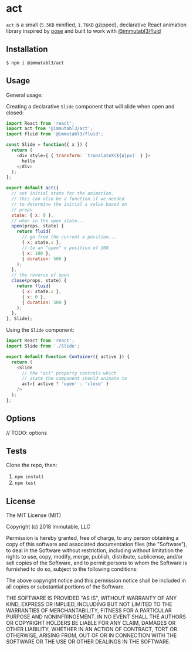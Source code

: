 # act

`act` is a small (`5.5KB` minified, `1.76KB` gzipped), declarative React animation library inspired by [pose](https://popmotion.io/pose/) and built to work with [@immutabl3/fluid](https://github.com/immutabl3/fluid)

## Installation

`$ npm i @immutabl3/act`

## Usage

General usage:

Creating a declarative `Slide` component that will slide when open and closed:

```js
import React from 'react';
import act from '@immutabl3/act';
import fluid from '@immutabl3/fluid';

const Slide = function({ x }) {
  return (
    <div style={ { transform: `translateX(${x}px)` } }>
      hello
    </div>
  );
};

export default act({
  // set initial state for the animation.
  // this can also be a function if we needed
  // to determine the initial x value based on
  // props
  state: { x: 0 },
  // when in the open state...
  open(props, state) {
    return fluid(
      // go from the current x position...
      { x: state.x },
      // to an "open" x position of 100
      { x: 100 },
      { duration: 500 }
    );
  },
  // the reverse of open
  close(props, state) {
    return fluid(
      { x: state.x },
      { x: 0 },
      { duration: 500 }
    );
  },
}, Slide);
```

Using the `Slide` component:

```js
import React from 'react';
import Slide from './Slide';

export default function Container({ active }) {
  return (
    <Slide
      // the "act" property controls which
      // state the component should animate to
      act={ active ? 'open' : 'close' }
    />
  );
};
```

## Options

// TODO: options

## Tests

Clone the repo, then:

1. `npm install`
2. `npm test`

## License

The MIT License (MIT)

Copyright (c) 2018 Immutable, LLC

Permission is hereby granted, free of charge, to any person obtaining a copy of this software and associated documentation files (the "Software"), to deal in the Software without restriction, including without limitation the rights to use, copy, modify, merge, publish, distribute, sublicense, and/or sell copies of the Software, and to permit persons to whom the Software is furnished to do so, subject to the following conditions:

The above copyright notice and this permission notice shall be included in all copies or substantial portions of the Software.

THE SOFTWARE IS PROVIDED "AS IS", WITHOUT WARRANTY OF ANY KIND, EXPRESS OR IMPLIED, INCLUDING BUT NOT LIMITED TO THE WARRANTIES OF MERCHANTABILITY, FITNESS FOR A PARTICULAR PURPOSE AND NONINFRINGEMENT. IN NO EVENT SHALL THE AUTHORS OR COPYRIGHT HOLDERS BE LIABLE FOR ANY CLAIM, DAMAGES OR OTHER LIABILITY, WHETHER IN AN ACTION OF CONTRACT, TORT OR OTHERWISE, ARISING FROM, OUT OF OR IN CONNECTION WITH THE SOFTWARE OR THE USE OR OTHER DEALINGS IN THE SOFTWARE.